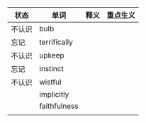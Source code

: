 

| 状态  | 单词           | 释义  | 重点生义 |
| --- | ------------ | --- | ---- |
| 不认识 | bulb         |     |      |
| 忘记  | terrifically |     |      |
| 不认识 | upkeep       |     |      |
| 忘记  | instinct     |     |      |
| 不认识 | wistful      |     |      |
|     | implicitly   |     |      |
|     | faithfulness |     |      |
|     |              |     |      |
